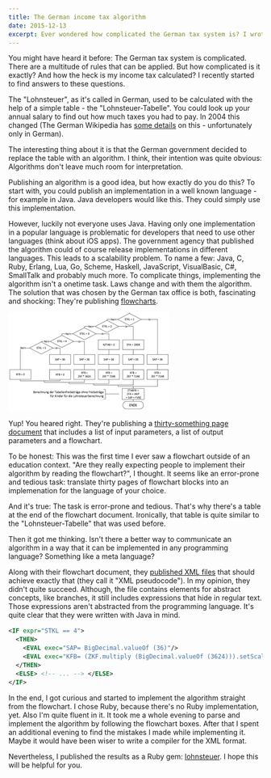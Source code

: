 ```yaml
---
title: The German income tax algorithm
date: 2015-12-13
excerpt: Ever wondered how complicated the German tax system is? I wrote a Ruby implementation of the tax algorithm. In this post I describe what I learned along the way.
---
```


You might have heard it before: The German tax system is
complicated. There are a multitude of rules that can be applied. But
how complicated is it exactly? And how the heck is my income tax
calculated? I recently started to find answers to these questions.

The "Lohnsteuer", as it's called in German, used to be calculated with
the help of a simple table - the "Lohnsteuer-Tabelle". You could look up your
annual salary to find out how much taxes you had to pay. In 2004 this
changed (The German Wikipedia has
[some details](https://de.wikipedia.org/wiki/Lohnsteuertabelle) on
this - unfortunately only in German).

The interesting thing about it is that the German government decided
to replace the table with an algorithm. I think, their intention was
quite obvious: Algorithms don't leave much room for interpretation.

Publishing an algorithm is a good idea, but how exactly do you do
this? To start with, you could publish an implementation in a well
known language - for example in Java. Java developers would like
this. They could simply use this implementation.

However, luckily not everyone uses Java. Having only one
implementation in a popular language is problematic for developers
that need to use other languages (think about iOS apps). The
government agency that published the algorithm could of course release
implementations in different languages. This leads to a scalability
problem. To name a few: Java, C, Ruby, Erlang, Lua, Go, Scheme,
Haskell, JavaScript, VisualBasic, C#, SmallTalk and probably much
more. To complicate things, implementing the algorithm isn't a onetime
task. Laws change and with them the algorithm. The solution that was
chosen by the German tax office is both, fascinating and shocking:
They're publishing
[flowcharts](https://en.wikipedia.org/wiki/Flowchart).

<p class="text-center">
<a href="/assets/lohnsteuer-flowchart.png"><img src="/assets/lohnsteuer-flowchart-small.png"></a>
</p>

Yup! You heared right. They're publishing a
[thirty-something page document](https://www.bmf-steuerrechner.de/pruefdaten/pap2016.pdf)
that includes a list of input parameters, a list of output parameters
and a flowchart.

To be honest: This was the first time I ever saw a flowchart outside
of an education context. "Are they really expecting people to implement
their algorithm by reading the flowchart?", I thought. It seems like
an error-prone and tedious task: translate thirty pages of flowchart
blocks into an implemenation for the language of your choice.

And it's true: The task is error-prone and tedious. That's why there's
a table at the end of the flowchart document. Ironically, that table
is quite similar to the "Lohnsteuer-Tabelle" that was used before.

Then it got me thinking. Isn't there a better way to communicate an
algorithm in a way that it can be implemented in any programming
language? Something like a meta language?

Along with their flowchart document, they
[published XML files](https://www.bmf-steuerrechner.de/pruefdaten/Lohnsteuer2016.xml)
that should achieve exactly that (they call it "XML pseudocode"). In
my opinion, they didn't quite succeed. Although, the file contains
elements for abstract concepts, like branches, it still includes
expressions that hide in regular text. Those expressions aren't
abstracted from the programming language. It's quite clear that they
were written with Java in mind.

```xml
<IF expr="STKL == 4">
  <THEN>
    <EVAL exec="SAP= BigDecimal.valueOf (36)"/>
    <EVAL exec="KFB= (ZKF.multiply (BigDecimal.valueOf (3624))).setScale (0, BigDecimal.ROUND_DOWN)"/>
  </THEN>
  <ELSE> <!-- ... --> </ELSE>
</IF>
```

In the end, I got curious and started to implement the algorithm
straight from the flowchart. I chose Ruby, because there's no Ruby
implementation, yet. Also I'm quite fluent in it. It took me a whole
evening to parse and implement the algorithm by following the
flowchart boxes. After that I spent an additional evening to find the
mistakes I made while implementing it. Maybe it would have been wiser
to write a compiler for the XML format.

Nevertheless, I published the results as a Ruby gem:
[lohnsteuer](https://rubygems.org/gems/lohnsteuer). I hope this will
be helpful for you.
